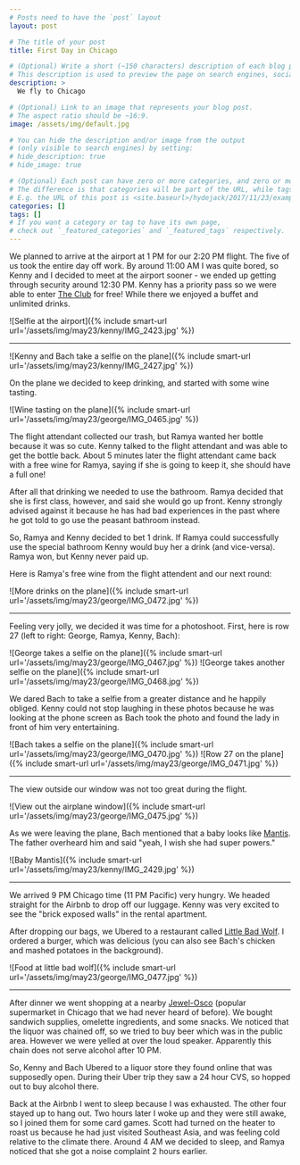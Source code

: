 ```yaml
---
# Posts need to have the `post` layout
layout: post

# The title of your post
title: First Day in Chicago

# (Optional) Write a short (~150 characters) description of each blog post.
# This description is used to preview the page on search engines, social media, etc.
description: >
  We fly to Chicago

# (Optional) Link to an image that represents your blog post.
# The aspect ratio should be ~16:9.
image: /assets/img/default.jpg

# You can hide the description and/or image from the output
# (only visible to search engines) by setting:
# hide_description: true
# hide_image: true

# (Optional) Each post can have zero or more categories, and zero or more tags.
# The difference is that categories will be part of the URL, while tags will not.
# E.g. the URL of this post is <site.baseurl>/hydejack/2017/11/23/example-content/
categories: []
tags: []
# If you want a category or tag to have its own page,
# check out `_featured_categories` and `_featured_tags` respectively.
---
```


We planned to arrive at the airport at 1 PM for our 2:20 PM flight.  The five
of us took the entire day off work.  By around 11:00 AM I was quite bored, so
Kenny and I decided to meet at the airport sooner - we ended up getting through
security around 12:30 PM.  Kenny has a priority pass so we were able to enter
[The Club](https://www.yelp.com/biz/the-club-at-sjc-san-jose) for free!  While
there we enjoyed a buffet and unlimited drinks.

![Selfie at the airport]({% include smart-url url='/assets/img/may23/kenny/IMG_2423.jpg' %})

---

![Kenny and Bach take a selfie on the plane]({% include smart-url url='/assets/img/may23/kenny/IMG_2427.jpg' %})

On the plane we decided to keep drinking, and started with some wine tasting.

![Wine tasting on the plane]({% include smart-url url='/assets/img/may23/george/IMG_0465.jpg' %})

The flight attendant collected our trash, but Ramya wanted her bottle because
it was so cute.  Kenny talked to the flight attendant and was able to get the
bottle back.  About 5 minutes later the flight attendant came back with a free
wine for Ramya, saying if she is going to keep it, she should have a full one!

After all that drinking we needed to use the bathroom.  Ramya decided that she
is first class, however, and said she would go up front.  Kenny strongly
advised against it because he has had bad experiences in the past where he got
told to go use the peasant bathroom instead.

So, Ramya and Kenny decided to bet 1 drink.  If Ramya could successfully use
the special bathroom Kenny would buy her a drink (and vice-versa).  Ramya won,
but Kenny never paid up.

Here is Ramya's free wine from the flight attendent and our next round:

![More drinks on the plane]({% include smart-url url='/assets/img/may23/george/IMG_0472.jpg' %})

---

Feeling very jolly, we decided it was time for a photoshoot.  First, here is
row 27 (left to right: George, Ramya, Kenny, Bach):

![George takes a selfie on the plane]({% include smart-url url='/assets/img/may23/george/IMG_0467.jpg' %})
![George takes another selfie on the plane]({% include smart-url url='/assets/img/may23/george/IMG_0468.jpg' %})

We dared Bach to take a selfie from a greater distance and he happily obliged.
Kenny could not stop laughing in these photos because he was looking at the
phone screen as Bach took the photo and found the lady in front of him very
entertaining.

![Bach takes a selfie on the plane]({% include smart-url url='/assets/img/may23/george/IMG_0470.jpg' %})
![Row 27 on the plane]({% include smart-url url='/assets/img/may23/george/IMG_0471.jpg' %})

---

The view outside our window was not too great during the flight.

![View out the airplane window]({% include smart-url url='/assets/img/may23/george/IMG_0475.jpg' %})

As we were leaving the plane, Bach mentioned that a baby looks like
[Mantis](https://en.wikipedia.org/wiki/Mantis_(Marvel_Comics)).  The father
overheard him and said "yeah, I wish she had super powers."

![Baby Mantis]({% include smart-url url='/assets/img/may23/kenny/IMG_2429.jpg' %})

---

We arrived 9 PM Chicago time (11 PM Pacific) very hungry.  We headed straight
for the Airbnb to drop off our luggage.  Kenny was very excited to see the
"brick exposed walls" in the rental apartment.

After dropping our bags, we Ubered to a restaurant called
[Little Bad Wolf](https://www.yelp.com/biz/little-bad-wolf-chicago).  I ordered
a burger, which was delicious (you can also see Bach's chicken and mashed
potatoes in the background).

![Food at little bad wolf]({% include smart-url url='/assets/img/may23/george/IMG_0477.jpg' %})

---

After dinner we went shopping at a nearby
[Jewel-Osco](https://en.wikipedia.org/wiki/Jewel_(supermarket)) (popular
supermarket in Chicago that we had never heard of before).  We bought sandwich
supplies, omelette ingredients, and some snacks.  We noticed that the liquor
was chained off, so we tried to buy beer which was in the public area.  However
we were yelled at over the loud speaker.  Apparently this chain does not serve
alcohol after 10 PM.

So, Kenny and Bach Ubered to a liquor store they found online that was
supposedly open.  During their Uber trip they saw a 24 hour CVS, so hopped out to
buy alcohol there.

Back at the Airbnb I went to sleep because I was exhausted.  The other four
stayed up to hang out.  Two hours later I woke up and they were still awake, so
I joined them for some card games.  Scott had turned on the heater to roast us
because he had just visited Southeast Asia, and was feeling cold relative to
the climate there.  Around 4 AM we decided to sleep, and Ramya
noticed that she got a noise complaint 2 hours earlier.
